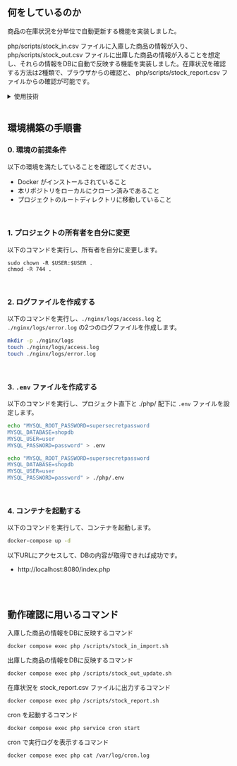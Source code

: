 ## 何をしているのか

商品の在庫状況を分単位で自動更新する機能を実装しました。

php/scripts/stock_in.csv ファイルに入庫した商品の情報が入り、php/scripts/stock_out.csv ファイルに出庫した商品の情報が入ることを想定し、それらの情報をDBに自動で反映する機能を実装しました。在庫状況を確認する方法は2種類で、ブラウザからの確認と、 php/scripts/stock_report.csv ファイルからの確認が可能です。

<details>
<summary>使用技術</summary>

- Nginx
- PHP
- Bash
- MySQL
- phpMyAdmin

</details>

<br>

## 環境構築の手順書

### 0. 環境の前提条件

以下の環境を満たしていることを確認してください。

- Docker がインストールされていること
- 本リポジトリをローカルにクローン済みであること
- プロジェクトのルートディレクトリに移動していること

<br>

### 1. プロジェクトの所有者を自分に変更

以下のコマンドを実行し、所有者を自分に変更します。

```
sudo chown -R $USER:$USER .
chmod -R 744 .
```

<br>

### 2. ログファイルを作成する

以下のコマンドを実行し、`./nginx/logs/access.log` と `./nginx/logs/error.log` の2つのログファイルを作成します。

```bash
mkdir -p ./nginx/logs
touch ./nginx/logs/access.log
touch ./nginx/logs/error.log
```

<br>

### 3. `.env` ファイルを作成する

以下のコマンドを実行し、プロジェクト直下と ./php/ 配下に `.env` ファイルを設定します。

```bash
echo "MYSQL_ROOT_PASSWORD=supersecretpassword
MYSQL_DATABASE=shopdb
MYSQL_USER=user
MYSQL_PASSWORD=password" > .env

echo "MYSQL_ROOT_PASSWORD=supersecretpassword
MYSQL_DATABASE=shopdb
MYSQL_USER=user
MYSQL_PASSWORD=password" > ./php/.env
```

<br>
 
### 4. コンテナを起動する

以下のコマンドを実行して、コンテナを起動します。

```bash
docker-compose up -d
```

以下URLにアクセスして、DBの内容が取得できれば成功です。
- http://localhost:8080/index.php

<br><br>

## 動作確認に用いるコマンド

入庫した商品の情報をDBに反映するコマンド
```
docker compose exec php /scripts/stock_in_import.sh
```
出庫した商品の情報をDBに反映するコマンド
```
docker compose exec php /scripts/stock_out_update.sh
```
在庫状況を stock_report.csv ファイルに出力するコマンド
```
docker compose exec php /scripts/stock_report.sh
```
cron を起動するコマンド
```
docker compose exec php service cron start
```
cron で実行ログを表示するコマンド
```
docker compose exec php cat /var/log/cron.log
```


